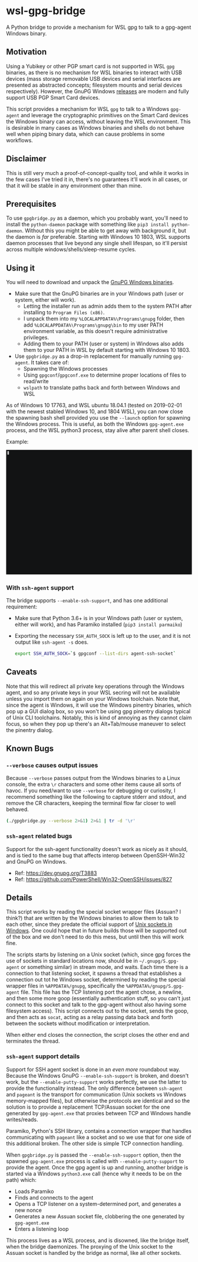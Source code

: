 # wsl-gpg-bridge

A Python bridge to provide a mechanism for WSL gpg to talk to a gpg-agent Windows binary.

## Motivation

Using a Yubikey or other PGP smart card is not supported in WSL `gpg` binaries, as there is no mechanism for WSL binaries to interact with USB devices (mass storage removable USB devices and serial interfaces are presented as abstracted concepts; filesystem mounts and serial devices respectively). However, the GnuPG Windows [releases](https://www.gnupg.org/download/index.html) are modern and fully support USB PGP Smart Card devices.

This script provides a mechanism for WSL `gpg` to talk to a Windows `gpg-agent` and leverage the cryptographic primitives on the Smart Card devices the Windows binary can access, without leaving the WSL environment. This is desirable in many cases as Windows binaries and shells do not behave well when piping binary data, which can cause problems in some workflows.

## Disclaimer

This is still very much a proof-of-concept-quality tool, and while it works in the few cases I've tried it in, there's no guarantees it'll work in all cases, or that it will be stable in any environment other than mine.

## Prerequisites

To use `gpgbridge.py` as a daemon, which you probably want, you'll need to install the `python-daemon` package with something like `pip3 install python-daemon`. Without this you might be able to get away with background it, but the daemon is _far_ preferable. Starting with Windows 10 1803, WSL supports daemon processes that live beyond any single shell lifespan, so it'll persist across multiple windows/shells/sleep-resume cycles.

## Using it

You will need to download and unpack the [GnuPG Windows binaries](https://www.gnupg.org/download/index.html).

- Make sure that the GnuPG binaries are in your Windows path (user or system, either will work).
  - Letting the installer run as admin adds them to the system PATH after installing to `Program Files (x86)`.
  - I unpack them into my `%LOCALAPPDATA%\Programs\gnupg` folder, then add `%LOCALAPPDATA%\Programs\gnupg\bin` to my user PATH environment variable, as this doesn't require administrative privileges.
  - Adding them to your PATH (user or system) in Windows also adds them to your PATH in WSL by default starting with Windows 10 1803.
- Use `gpgbridge.py` as a drop-in replacement for manually running `gpg-agent`. It takes care of:
  - Spawning the Windows processes
  - Using `gpgconf`/`gpgconf.exe` to determine proper locations of files to read/write
  - `wslpath` to translate paths back and forth between Windows and WSL

As of Windows 10 17763, and WSL ubuntu 18.04.1 (tested on 2019-02-01 with the newest stabled Windows 10, and 1804 WSL), you can now close the spawning bash shell provided you use the `--launch` option for spawning the Windows process. This is useful, as both the Windows `gpg-agent.exe` process, and the WSL python3 process, stay alive after parent shell closes.

Example:

![Example demonstrating accessing a Yubikey from WSL gpg](example.gif)

### With `ssh-agent` support

The bridge supports `--enable-ssh-support`, and has one additional requirement:

- Make sure that Python 3.6+ is in your Windows path (user or system, either will work), and has Paramiko installed (`pip3 install parmaiko`)
- Exporting the necessary `SSH_AUTH_SOCK` is left up to the user, and it is not output like `ssh-agent -s` does.

  ```bash
  export SSH_AUTH_SOCK=`$ gpgconf --list-dirs agent-ssh-socket`
  ```

## Caveats

Note that this will redirect all private key operations through the Windows agent, and so any private keys in your WSL secring will not be available unless you import them on again on your Windows toolchain. Note that, since the agent is Windows, it will use the Windows pinentry binaries, which pop up a GUI dialog box, so you won't be using gpg pinentry dialogs typical of Unix CLI toolchains. Notably, this is kind of annoying as they cannot claim focus, so when they pop up there's an Alt+Tab/mouse maneuver to select the pinentry dialog.

## Known Bugs

### `--verbose` causes output issues

Because `--verbose` passes output from the Windows binaries to a Linux console, the extra `\r` characters and some other items cause all sorts of havoc. If you need/want to use `--verbose` for debugging or curiosity, I recommend something like the following to capture stderr and stdout, and remove the CR characters, keeping the terminal flow far closer to well behaved.

```bash
(./gpgbridge.py --verbose 2>&1) 2>&1 | tr -d '\r'
```

### `ssh-agent` related bugs

Support for the ssh-agent functionality doesn't work as nicely as it should, and is tied to the same bug that affects interop between OpenSSH-Win32 and GnuPG on Windows.

- Ref: https://dev.gnupg.org/T3883
- Ref: https://github.com/PowerShell/Win32-OpenSSH/issues/827

## Details

This script works by reading the special socket wrapper files (Assuan? I think?) that are written by the Windows binaries to allow them to talk to each other, since they predate the official support of [Unix sockets in Windows](https://blogs.msdn.microsoft.com/commandline/2018/02/07/windowswsl-interop-with-af_unix/). One could hope that in future builds those will be supported out of the box and we don't need to do this mess, but until then this will work fine.

The scripts starts by listening on a Unix socket (which, since gpg forces the use of sockets in standard locations now, should be in `~/.gnupg/S.gpg-agent` or something similar) in stream mode, and waits. Each time there is a connection to that listening socket, it spawns a thread that establishes a connection out tot he Windows socket, determined by reading the special wrapper files in `%APPDATA%/gnupg`, specifically the `%APPDATA%/gnupg/S.gpg-agent` file. This file has the TCP listening port the agent chose, a newline, and then some more goop (essentially authentication stuff, so you can't just connect to this socket and talk to the gpg-agent without also having some filesystem access). This script connects out to the socket, sends the goop, and then acts as `socat`, acting as a relay passing data back and forth between the sockets without modification or interpretation.

When either end closes the connection, the script closes the other end and terminates the thread.

### `ssh-agent` support details

Support for SSH agent socket is done in an _even more_ roundabout way. Because the Windows GnuPG `--enable-ssh-support` is broken, and doesn't work, but the `--enable-putty-support` works perfectly, we use the latter to provide the functionality instead. The only difference between `ssh-agent` and `pageant` is the transport for communication (Unix sockets vs Windows memory-mapped files), but otherwise the protocols are identical and so the solution is to provide a replacement TCP/Assuan socket for the one generated by `gpg-agent.exe` that proxies between TCP and Windows handle writes/reads.

Paramiko, Python's SSH library, contains a connection wrapper that handles communicating with `pageant` like a socket and so we use that for one side of this additional broken. The other side is simple TCP connection handling.

When `gpgbridge.py` is passed the `--enable-ssh-support` option, then the spawned `gpg-agent.exe` process is called with `--enable-putty-support` to provide the agent. Once the gpg agent is up and running, another bridge is started via a Windows `python3.exe` call (hence why it needs to be on the path) which:

- Loads Paramiko
- Finds and connects to the agent
- Opens a TCP listener on a system-determined port, and generates a new nonce
- Generates a new Assuan socket file, clobbering the one generated by `gpg-agent.exe`
- Enters a listening loop

This process lives as a WSL process, and is disowned, like the bridge itself, when the bridge daemonizes. The proxying of the Unix socket to the Assuan socket is handled by the bridge as normal, like all other sockets.
